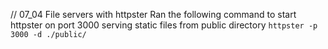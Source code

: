 // 07_04 File servers with httpster
Ran the following command to start httpster on port 3000 serving static files from public directory
`httpster -p 3000 -d ./public/`